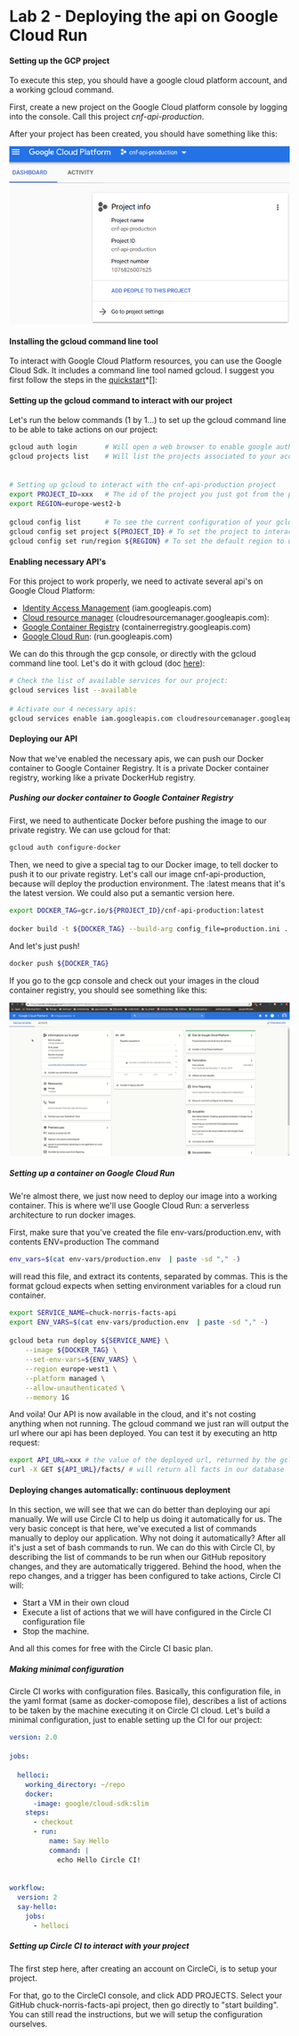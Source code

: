 # Lab 2 - Deploying the api on Google Cloud Run

#### Setting up the GCP project
To execute this step, you should have a google cloud platform account, and a working gcloud command.

First, create a new project on the Google Cloud platform console by logging into the console. Call this project *_cnf-api-production_*.

After your project has been created, you should have something like this: 

<p align="center">
  <img src="../img/gcp_project.png" alt="GCP Console" />
</p>

#### Installing the gcloud command line tool
To interact with Google Cloud Platform resources, you can use the Google Cloud Sdk. It includes 
a command line tool named gcloud.
I suggest you first follow the steps in the [quickstart](https://cloud.google.com/sdk/docs/quickstarts)*[]: 


#### Setting up the gcloud command to interact with our project
Let's run the below commands (1 by 1...) to set up the gcloud command line to be able to take actions on our project:

```bash
gcloud auth login       # Will open a web browser to enable google authentication
gcloud projects list    # Will list the projects associated to your account. Please write down the id (PROJECT_ID) of your project cnf-api-production.


# Setting up gcloud to interact with the cnf-api-production project
export PROJECT_ID=xxx   # The id of the project you just got from the previous step
export REGION=europe-west2-b

gcloud config list      # To see the current configuration of your gcloud command line
gcloud config set project ${PROJECT_ID} # To set the project to interact with
gcloud config set run/region ${REGION} # To set the default region to use for Cloud Run
```

#### Enabling necessary API's
For this project to work properly, we need to activate several api's on Google Cloud Platform:

- [Identity Access Management](https://cloud.google.com/iam/docs/reference/rest) (iam.googleapis.com)
- [Cloud resource manager](https://cloud.google.com/resource-manager/docs/apis) (cloudresourcemanager.googleapis.com): 
- [Google Container Registry](https://cloud.google.com/container-registry/) (containerregistry.googleapis.com)
- [Google Cloud Run](https://cloud.google.com/run/): (run.googleapis.com)

We can do this through the gcp console, or directly with the gcloud command line tool. Let's do it with gcloud (doc [here](https://cloud.google.com/sdk/gcloud/reference/services/enable)):
```bash
# Check the list of available services for our project:
gcloud services list --available

# Activate our 4 necessary apis:
gcloud services enable iam.googleapis.com cloudresourcemanager.googleapis.com containerregistry.googleapis.com run.googleapis.com --async

```

#### Deploying our API
Now that we've enabled the necessary apis, we can push our Docker container to Google Container Registry. It is a private Docker container registry,
working like a private DockerHub registry.


##### Pushing our docker container to Google Container Registry
First, we need to authenticate Docker before pushing the image to our private registry. We can use gcloud for that: 
```bash
gcloud auth configure-docker
```

Then, we need to give a special tag to our Docker image, to tell docker to push it to our private registry. Let's call our image cnf-api-production,
because  will deploy the production environment. The :latest means that it's the latest version. We could also put a semantic version here.
```bash
export DOCKER_TAG=gcr.io/${PROJECT_ID}/cnf-api-production:latest

docker build -t ${DOCKER_TAG} --build-arg config_file=production.ini . # NB: this step is not mandatory if we've already built the image with another tag. We could just add a new tag to the image.

```

And let's just push!
```bash
docker push ${DOCKER_TAG}
```

If you go to the gcp console and check out your images in the cloud container registry, you should see something like this:
<p align="center">
  <img src="../img/gcloud_container_image.gif" alt="GCP Cloud Container Registry" />
</p>

##### Setting up a container on Google Cloud Run
We're almost there, we just now need to deploy our image into a working container. This is where we'll use Google Cloud Run: a serverless architecture to run
docker images.

First, make sure that you've created the file env-vars/production.env, with contents ENV=production
The command
```bash
env_vars=$(cat env-vars/production.env  | paste -sd "," -)
```
will read this file, and extract its contents, separated by commas. This is the format gcloud expects when setting environment variables for a cloud run container.


```bash
export SERVICE_NAME=chuck-norris-facts-api
export ENV_VARS=$(cat env-vars/production.env  | paste -sd "," -)

gcloud beta run deploy ${SERVICE_NAME} \
    --image ${DOCKER_TAG} \
    --set-env-vars=${ENV_VARS} \
    --region europe-west1 \
    --platform managed \
    --allow-unauthenticated \
    --memory 1G
```

And voila! Our API is now available in the cloud, and it's not costing anything when not running. The gcloud command we just ran will
output the url where our api has been deployed. You can test it by executing an http request:
```bash
export API_URL=xxx # the value of the deployed url, returned by the gcloud command.
curl -X GET ${API_URL}/facts/ # will return all facts in our database
```


#### Deploying changes automatically: continuous deployment
In this section, we will see that we can do better than deploying our api manually. We will use
Circle CI to help us doing it automatically for us.
The very basic concept is that here, we've executed a list of commands manually to deploy our application.
Why not doing it automatically? After all it's just a set of bash commands to run. We can do this with Circle CI, by describing the list
of commands to be run when our GitHub repository changes, and they are automatically triggered.
Behind the hood, when the repo changes, and a trigger has been configured to take actions, Circle CI will:
- Start a VM in their own cloud
- Execute a list of actions that we will have configured in the Circle CI configuration file
- Stop the machine.

And all this comes for free with the Circle CI basic plan.


##### Making minimal configuration
Circle CI works with configuration files. Basically, this configuration file, in the yaml format (same as docker-comopose file), 
describes a list of actions to be taken by the machine executing it on Circle CI cloud. Let's build a minimal configuration, 
just to enable setting up the CI for our project:

```yaml
version: 2.0

jobs:

  helloci:
    working_directory: ~/repo
    docker:
      -image: google/cloud-sdk:slim
    steps:
      - checkout
      - run:
          name: Say Hello
          command: |
            echo Hello Circle CI!


workflow:
  version: 2
  say-hello:
    jobs:
      - helloci
```

##### Setting up Circle CI to interact with your project
The first step here, after creating an account on CircleCi, is to setup your project.

For that, go to the CircleCI console, and click ADD PROJECTS. Select your GitHub chuck-norris-facts-api project, then go directly 
to "start building". You can still read the instructions, but we will setup the configuration ourselves.